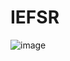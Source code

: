 # IEFSR

![image](https://user-images.githubusercontent.com/62420560/118744847-a39cf380-b887-11eb-846b-2aa1a1e00ab1.png)
